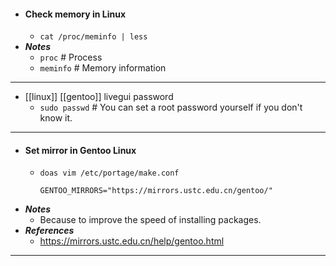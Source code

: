 - #### Check memory in Linux
    - `cat /proc/meminfo | less`
- ***Notes***
    - `proc` # Process
    - `meminfo` # Memory information
- ---
- [[linux]] [[gentoo]] livegui password
  * `sudo passwd` # You can set a root password yourself if you don't know it.
- ---
- #### Set mirror in Gentoo Linux
    - `doas vim /etc/portage/make.conf`
      ```
      GENTOO_MIRRORS="https://mirrors.ustc.edu.cn/gentoo/"
      ```
- ***Notes***
    - Because to improve the speed of installing packages.
- ***References***
    - https://mirrors.ustc.edu.cn/help/gentoo.html
- ---
